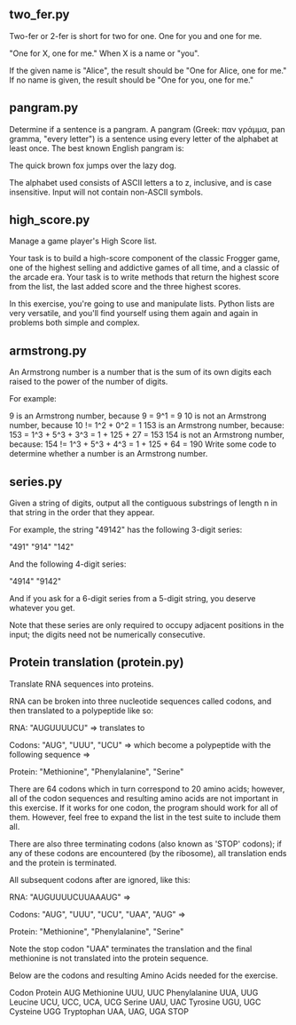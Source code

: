 ## two_fer.py

Two-fer or 2-fer is short for two for one. One for you and one for me.

"One for X, one for me."
When X is a name or "you".

If the given name is "Alice", the result should be "One for Alice, one for me." If no name is given, the result should be "One for you, one for me."


## pangram.py

Determine if a sentence is a pangram. A pangram (Greek: παν γράμμα, pan gramma, "every letter") is a sentence using every letter of the alphabet at least once. The best known English pangram is:

The quick brown fox jumps over the lazy dog.

The alphabet used consists of ASCII letters a to z, inclusive, and is case insensitive. Input will not contain non-ASCII symbols.


## high_score.py

Manage a game player's High Score list.

Your task is to build a high-score component of the classic Frogger game, one of the highest selling and addictive games of all time, and a classic of the arcade era. Your task is to write methods that return the highest score from the list, the last added score and the three highest scores.

In this exercise, you're going to use and manipulate lists. Python lists are very versatile, and you'll find yourself using them again and again in problems both simple and complex.


## armstrong.py

An Armstrong number is a number that is the sum of its own digits each raised to the power of the number of digits.

For example:

9 is an Armstrong number, because 9 = 9^1 = 9
10 is not an Armstrong number, because 10 != 1^2 + 0^2 = 1
153 is an Armstrong number, because: 153 = 1^3 + 5^3 + 3^3 = 1 + 125 + 27 = 153
154 is not an Armstrong number, because: 154 != 1^3 + 5^3 + 4^3 = 1 + 125 + 64 = 190
Write some code to determine whether a number is an Armstrong number.

## series.py

Given a string of digits, output all the contiguous substrings of length n in that string in the order that they appear.

For example, the string "49142" has the following 3-digit series:

"491"
"914"
"142"

And the following 4-digit series:

"4914"
"9142"

And if you ask for a 6-digit series from a 5-digit string, you deserve whatever you get.

Note that these series are only required to occupy adjacent positions in the input; the digits need not be numerically consecutive.

## Protein translation (protein.py)

Translate RNA sequences into proteins.

RNA can be broken into three nucleotide sequences called codons, and then translated to a polypeptide like so:

RNA: "AUGUUUUCU" => translates to

Codons: "AUG", "UUU", "UCU" => which become a polypeptide with the following sequence =>

Protein: "Methionine", "Phenylalanine", "Serine"

There are 64 codons which in turn correspond to 20 amino acids; however, all of the codon sequences and resulting amino acids are not important in this exercise. If it works for one codon, the program should work for all of them. However, feel free to expand the list in the test suite to include them all.

There are also three terminating codons (also known as 'STOP' codons); if any of these codons are encountered (by the ribosome), all translation ends and the protein is terminated.

All subsequent codons after are ignored, like this:

RNA: "AUGUUUUCUUAAAUG" =>

Codons: "AUG", "UUU", "UCU", "UAA", "AUG" =>

Protein: "Methionine", "Phenylalanine", "Serine"

Note the stop codon "UAA" terminates the translation and the final methionine is not translated into the protein sequence.

Below are the codons and resulting Amino Acids needed for the exercise.

Codon	Protein
AUG	Methionine
UUU, UUC	Phenylalanine
UUA, UUG	Leucine
UCU, UCC, UCA, UCG	Serine
UAU, UAC	Tyrosine
UGU, UGC	Cysteine
UGG	Tryptophan
UAA, UAG, UGA	STOP
